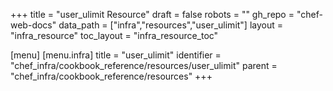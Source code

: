 +++
title = "user_ulimit Resource"
draft = false
robots = ""
gh_repo = "chef-web-docs"
data_path = ["infra","resources","user_ulimit"]
layout = "infra_resource"
toc_layout = "infra_resource_toc"

[menu]
  [menu.infra]
    title = "user_ulimit"
    identifier = "chef_infra/cookbook_reference/resources/user_ulimit"
    parent = "chef_infra/cookbook_reference/resources"
+++

<!-- The contents of this page are automatically generated from the user_ulimit.yaml file in the data directory. -->
<!-- To suggest a change, edit the https://github.com/chef/chef/blob/main/lib/chef/resource/user_ulimit.rb file
      and submit a pull request to the https://github.com/chef/chef repository. -->
